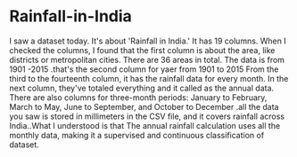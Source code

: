 # Rainfall-in-India

I saw a dataset today. It's about 'Rainfall in India.' It has 19 columns. When I checked the columns, I found that the first column is about the area, like districts or metropolitan cities. There are 36 areas in total. The data is from 1901 -2015 .that's the second column for yaer from 1901 to 2015 From the third to the fourteenth column, it has the rainfall data for every month. In the next column, they've totaled everything and it called as the annual data. There are also columns for three-month periods: January to February, March to May, June to September, and October to December .all the data you saw is stored in millimeters in the CSV file, and it covers rainfall across India..What I  understood is that The annual rainfall calculation uses all the monthly data, making it a supervised and continuous classification of dataset.
